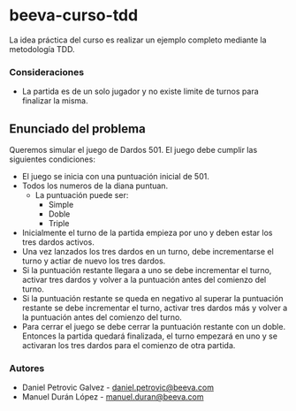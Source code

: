 # beeva-curso-tdd

La idea práctica del curso es realizar un ejemplo completo mediante la metodología TDD.

### Consideraciones

* La partida es de un solo jugador y no existe limite de turnos para finalizar la misma.

## Enunciado del problema

Queremos simular el juego de Dardos 501. El juego debe cumplir las siguientes condiciones:

* El juego se inicia con una puntuación inicial de 501.
* Todos los numeros de la diana puntuan.
  * La puntuación puede ser:
    * Simple
    * Doble
    * Triple
* Inicialmente el turno de la partida empieza por uno y deben estar los tres dardos activos.
* Una vez lanzados los tres dardos en un turno, debe incrementarse el turno y actiar de nuevo los tres dardos.
* Si la puntuación restante llegara a uno se debe incrementar el turno, activar tres dardos y volver a la puntuación antes del comienzo del turno.
* Si la puntuación restante se queda en negativo al superar la puntuación restante se debe incrementar el turno, activar tres dardos más y volver a la puntuación antes del comienzo del turno.
* Para cerrar el juego se debe cerrar la puntuación restante con un doble. Entonces la partida quedará finalizada, el turno empezará en uno y se activaran los tres dardos para el comienzo de otra partida.

### Autores

* Daniel Petrovic Galvez - daniel.petrovic@beeva.com
* Manuel Durán López - manuel.duran@beeva.com
